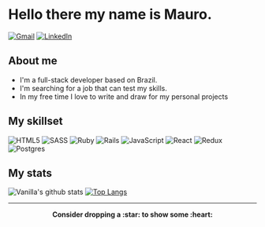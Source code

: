# Hello there my name is Mauro.

<a href="mailto:maurovasconcelos11@gmail.com"><img alt="Gmail" src="https://img.shields.io/badge/Gmail-D14836?style=for-the-badge&logo=gmail&logoColor=white"/></a>
<a href="https://www.linkedin.com/in/vanillainanutshell/"><img alt="LinkedIn" src="https://img.shields.io/badge/LinkedIn-0077B5?style=for-the-badge&logo=linkedin&logoColor=white"/></a>
## About me

- I'm a full-stack developer based on Brazil.
- I'm searching for a job that can test my skills.
- In my free time I love to write and draw for my personal projects

## My skillset

![HTML5](https://img.shields.io/badge/html5-%23E34F26.svg?style=for-the-badge&logo=html5&logoColor=white)
![SASS](https://img.shields.io/badge/SASS-hotpink.svg?style=for-the-badge&logo=SASS&logoColor=white)
![Ruby](https://img.shields.io/badge/ruby-%23CC342D.svg?style=for-the-badge&logo=ruby&logoColor=white)
![Rails](https://img.shields.io/badge/rails-%23CC0000.svg?style=for-the-badge&logo=ruby-on-rails&logoColor=white)
![JavaScript](https://img.shields.io/badge/javascript-%23323330.svg?style=for-the-badge&logo=javascript&logoColor=%23F7DF1E)
![React](https://img.shields.io/badge/React-20232A?style=for-the-badge&logo=react&logoColor=61DAFB)
![Redux](https://img.shields.io/badge/redux-%23593d88.svg?style=for-the-badge&logo=redux&logoColor=white)
![Postgres](https://img.shields.io/badge/postgres-%23316192.svg?style=for-the-badge&logo=postgresql&logoColor=white)

## My stats

  ![Vanilla's github stats](https://github-readme-stats.vercel.app/api?username=vanillainanutshell&show_icons=true&theme=tokyonight)
  [![Top Langs](https://github-readme-stats.vercel.app/api/top-langs/?username=vanillainanutshell&show_icons=true&theme=tokyonight)](https://github.com/vanillainanutshell/github-readme-stats)

 <hr>

<p align="center">
	<strong>Consider dropping a :star: to show some :heart:</strong>
</p>

